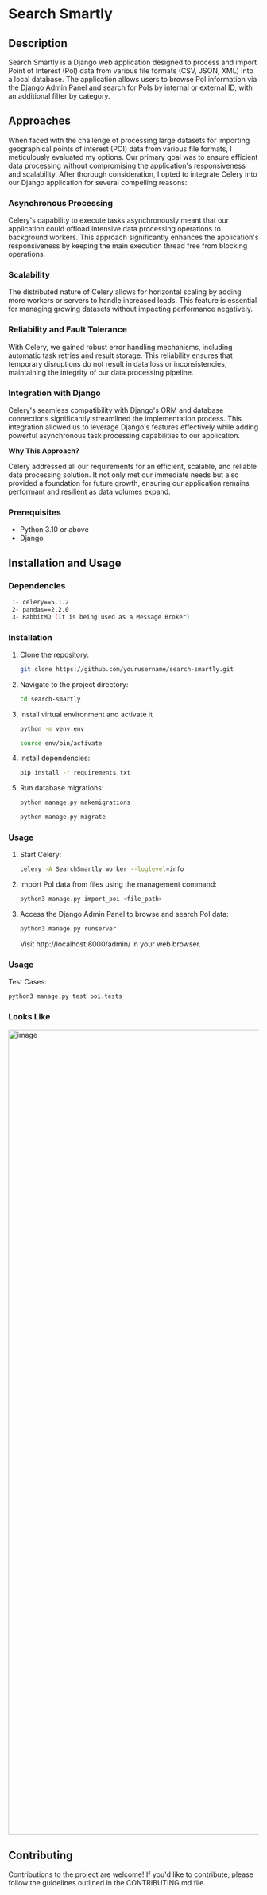 # Search Smartly

## Description

Search Smartly is a Django web application designed to process and import Point of Interest (PoI) data from various file formats (CSV, JSON, XML) into a local database. The application allows users to browse PoI information via the Django Admin Panel and search for PoIs by internal or external ID, with an additional filter by category.

## Approaches

When faced with the challenge of processing large datasets for importing geographical points of interest (POI) data from various file formats, I meticulously evaluated my options. Our primary goal was to ensure efficient data processing without compromising the application's responsiveness and scalability. After thorough consideration, I opted to integrate Celery into our Django application for several compelling reasons:

### Asynchronous Processing
Celery's capability to execute tasks asynchronously meant that our application could offload intensive data processing operations to background workers. This approach significantly enhances the application's responsiveness by keeping the main execution thread free from blocking operations.

### Scalability
The distributed nature of Celery allows for horizontal scaling by adding more workers or servers to handle increased loads. This feature is essential for managing growing datasets without impacting performance negatively.

### Reliability and Fault Tolerance
With Celery, we gained robust error handling mechanisms, including automatic task retries and result storage. This reliability ensures that temporary disruptions do not result in data loss or inconsistencies, maintaining the integrity of our data processing pipeline.

### Integration with Django
Celery's seamless compatibility with Django's ORM and database connections significantly streamlined the implementation process. This integration allowed us to leverage Django's features effectively while adding powerful asynchronous task processing capabilities to our application.

**Why This Approach?**

Celery addressed all our requirements for an efficient, scalable, and reliable data processing solution. It not only met our immediate needs but also provided a foundation for future growth, ensuring our application remains performant and resilient as data volumes expand.

### Prerequisites
- Python 3.10 or above
- Django

## Installation and Usage


### Dependencies
  ```bash
   1- celery==5.1.2
   2- pandas==2.2.0
   3- RabbitMQ (It is being used as a Message Broker)
   ```
### Installation

1. Clone the repository:

   ```bash
   git clone https://github.com/yourusername/search-smartly.git
   ```

2. Navigate to the project directory:

   ```bash
   cd search-smartly
   ```

3. Install virtual environment and activate it

    ```bash
   python -m venv env
   ```

   ```bash
   source env/bin/activate
   ```

5. Install dependencies:

   ```bash
   pip install -r requirements.txt
   ```

6. Run database migrations:

   ```bash
   python manage.py makemigrations
   ```
   
   ```bash
   python manage.py migrate
   ```

### Usage

1. Start Celery:
   ```bash
   celery -A SearchSmartly worker --loglevel=info
   ```
     
2. Import PoI data from files using the management command:

   ```bash
   python3 manage.py import_poi <file_path>
   ```

3. Access the Django Admin Panel to browse and search PoI data:

   ```bash
   python3 manage.py runserver
   ```

   Visit http://localhost:8000/admin/ in your web browser.

### Usage

Test Cases:
```bash
python3 manage.py test poi.tests
```


### Looks Like
 <img width="1619" alt="image" src="https://github.com/Chsaleem31/search_smartly/assets/119432487/d7c79baa-166b-4d89-8267-7a69c755aa78">

## Contributing

Contributions to the project are welcome! If you'd like to contribute, please follow the guidelines outlined in the CONTRIBUTING.md file.

